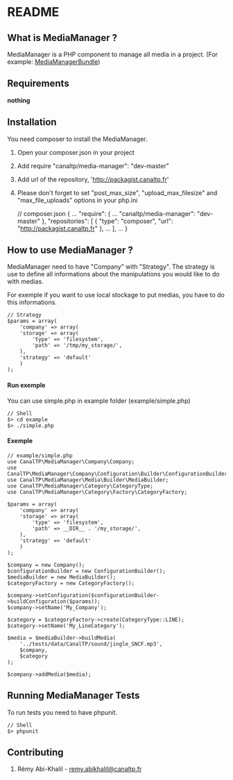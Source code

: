 README
======

What is MediaManager ?
-----------------------

MediaManager is a PHP component to manage all media in a project.
(For example: [MediaManagerBundle](http://hg.prod.canaltp.fr/ctp/MediaManagerBundle.git/summary))


Requirements
-------------

__nothing__

Installation
-------------

You need composer to install the MediaManager.

1. Open your composer.json in your project
2. Add require "canaltp/media-manager": "dev-master"
3. Add url of the repository, 'http://packagist.canaltp.fr'
4. Please don't forget to set "post_max_size", "upload_max_filesize" and "max_file_uploads" options in your php.ini

    // composer.json
    {
        ...
        "require": {
            ...
            "canaltp/media-manager": "dev-master"
        },
        "repositories": [
            {
                "type": "composer",
                "url": "http://packagist.canaltp.fr"
            },
            ...
        ],
        ...
    }

How to use MediaManager ?
--------------------------

MediaManager need to have "Company" with "Strategy".
The strategy is use to define all informations about the manipulations
 you would like to do with medias.

 For exemple if you want to use local stockage to put medias, you have to do
  this informations.

    // Strategy
    $params = array(
        'company' => array(
        'storage' => array(
            'type' => 'filesystem',
            'path' => '/tmp/my_storage/',
        ),
        'strategy' => 'default'
        )
    );

#### Run exemple ####

You can use simple.php in example folder (example/simple.php)

    // Shell
    $> cd example
    $> ./simple.php


#### Exemple ####

    // example/simple.php
    use CanalTP\MediaManager\Company\Company;
    use CanalTP\MediaManager\Company\Configuration\Builder\ConfigurationBuilder;
    use CanalTP\MediaManager\Media\Builder\MediaBuilder;
    use CanalTP\MediaManager\Category\CategoryType;
    use CanalTP\MediaManager\Category\Factory\CategoryFactory;

    $params = array(
        'company' => array(
        'storage' => array(
            'type' => 'filesystem',
            'path' => __DIR__ . '/my_storage/',
        ),
        'strategy' => 'default'
        )
    );

    $company = new Company();
    $configurationBuilder = new ConfigurationBuilder();
    $mediaBuilder = new MediaBuilder();
    $categoryFactory = new CategoryFactory();

    $company->setConfiguration($configurationBuilder->buildConfiguration($params));
    $company->setName('My_Company');

    $category = $categoryFactory->create(CategoryType::LINE);
    $category->setName('My_LineCategory');

    $media = $mediaBuilder->buildMedia(
        '../tests/data/CanalTP/sound/jingle_SNCF.mp3',
        $company,
        $category
    );

    $company->addMedia($media);

Running MediaManager Tests
---------------------------

To run tests you need to have phpunit.

    // Shell
    $> phpunit

Contributing
-------------

1. Rémy Abi-Khalil - remy.abikhalil@canaltp.fr
